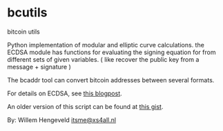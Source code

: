 # bcutils
bitcoin utils

Python implementation of modular and elliptic curve calculations.
the ECDSA module has functions for evaluating the signing equation for 
from different sets of given variables. ( like recover the public key from a message + signature )

The bcaddr tool can convert bitcoin addresses between several formats.


For details on ECDSA, see [this blogpost](http://nlitsme.github.io/posts/2014-06-19-ecdsa-explanation.html).

An older version of this script can be found at [this gist](https://gist.github.com/nlitsme/dda36eeef541de37d996).

By: Willem Hengeveld <itsme@xs4all.nl>

